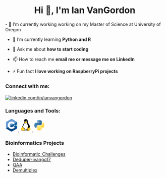 <h1 align="center">Hi 👋, I'm Ian VanGordon</h1>
- 🔭 I’m currently working working on my Master of Science at University of Oregon

- 🌱 I’m currently learning **Python and R**

- 💬 Ask me about **how to start coding**

- 📫 How to reach me **email me or message me on LinkedIn**

- ⚡ Fun fact **I love working on RaspberryPi projects**

<h3 align="left">Connect with me:</h3>
<p align="left">
<a href="https://linkedin.com/in/linkedin.com/in/ianvangordon" target="blank"><img align="center" src="https://raw.githubusercontent.com/rahuldkjain/github-profile-readme-generator/master/src/images/icons/Social/linked-in-alt.svg" alt="linkedin.com/in/ianvangordon" height="30" width="40" /></a>
</p>

<h3 align="left">Languages and Tools:</h3>
<p align="left"> <a href="https://www.w3schools.com/cpp/" target="_blank" rel="noreferrer"> <img src="https://raw.githubusercontent.com/devicons/devicon/master/icons/cplusplus/cplusplus-original.svg" alt="cplusplus" width="40" height="40"/> </a> <a href="https://www.linux.org/" target="_blank" rel="noreferrer"> <img src="https://raw.githubusercontent.com/devicons/devicon/master/icons/linux/linux-original.svg" alt="linux" width="40" height="40"/> </a> <a href="https://www.python.org" target="_blank" rel="noreferrer"> <img src="https://raw.githubusercontent.com/devicons/devicon/master/icons/python/python-original.svg" alt="python" width="40" height="40"/> </a> </p>


### Bioinformatics Projects

- [Bioinformatic_Challenges](https://github.com/ivango17/Bioinformatics_Challenges)
- [Deduper-ivango17](https://github.com/ivango17/Deduper-ivango17)
- [QAA](https://github.com/ivango17/QAA)
- [Demultiplex](https://github.com/ivango17/QAA)
